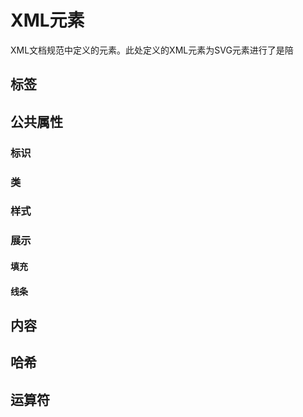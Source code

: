 # XML元素

XML文档规范中定义的元素。此处定义的XML元素为SVG元素进行了是陪

## 标签

## 公共属性

### 标识

### 类

### 样式

### 展示

#### 填充

#### 线条

## 内容

## 哈希

## 运算符